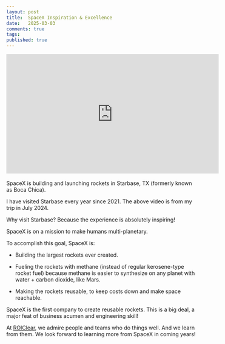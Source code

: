 ```yaml
---
layout: post
title:  SpaceX Inspiration & Excellence
date:   2025-03-03
comments: true
tags: 
published: true
---
```

<div class="video-container">
<iframe width="560" height="315" src="https://www.youtube.com/embed/CEY6dS5D838?si=-TWCX14Z6cMX9NC5" title="YouTube video player" frameborder="0" allow="accelerometer; autoplay; clipboard-write; encrypted-media; gyroscope; picture-in-picture; web-share" referrerpolicy="strict-origin-when-cross-origin" allowfullscreen></iframe>
</div>
<br/>
SpaceX is building and launching rockets in Starbase, TX (formerly known as Boca Chica). 

I have visited Starbase every year since 2021. The above video is from my trip in July 2024.

Why visit Starbase? Because the experience is absolutely inspiring!

<!--more-->

SpaceX is on a mission to make humans multi-planetary. 

To accomplish this goal, SpaceX is:
* Building the largest rockets ever created.

* Fueling the rockets with methane (instead of regular kerosene-type rocket fuel) because methane is easier to synthesize on any planet with water + carbon dioxide, like Mars.

* Making the rockets reusable, to keep costs down and make space reachable. 

SpaceX is the first company to create reusable rockets. This is a big deal, a major feat of business acumen and engineering skill!

At [ROIClear](https://ROIClear.com), we admire people and teams who do things well. And we learn from them. We look forward to learning more from SpaceX in coming years!
